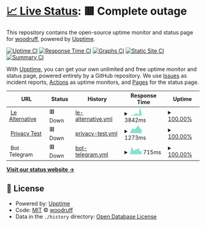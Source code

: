 # [📈 Live Status](https://woodruffandtheschnibbleofazimuth.github.io/Le-Alternative-Status): <!--live status--> **🟥 Complete outage**

This repository contains the open-source uptime monitor and status page for [woodruff](https://www.lealternative.net), powered by [Upptime](https://github.com/upptime/upptime).

[![Uptime CI](https://github.com/woodruffandtheschnibbleofazimuth/Le-Alternative-Status/workflows/Uptime%20CI/badge.svg)](https://github.com/upptime/upptime/actions?query=workflow%3A%22Uptime+CI%22)
[![Response Time CI](https://github.com/woodruffandtheschnibbleofazimuth/Le-Alternative-Status/workflows/Response%20Time%20CI/badge.svg)](https://github.com/upptime/upptime/actions?query=workflow%3A%22Response+Time+CI%22)
[![Graphs CI](https://github.com/woodruffandtheschnibbleofazimuth/Le-Alternative-Status/workflows/Graphs%20CI/badge.svg)](https://github.com/upptime/upptime/actions?query=workflow%3A%22Graphs+CI%22)
[![Static Site CI](https://github.com/woodruffandtheschnibbleofazimuth/Le-Alternative-Status/workflows/Static%20Site%20CI/badge.svg)](https://github.com/upptime/upptime/actions?query=workflow%3A%22Static+Site+CI%22)
[![Summary CI](https://github.com/woodruffandtheschnibbleofazimuth/Le-Alternative-Status/workflows/Summary%20CI/badge.svg)](https://github.com/upptime/upptime/actions?query=workflow%3A%22Summary+CI%22)

With [Upptime](https://upptime.js.org), you can get your own unlimited and free uptime monitor and status page, powered entirely by a GitHub repository. We use [Issues](https://github.com/woodruffandtheschnibbleofazimuth/Le-Alternative-Status/issues) as incident reports, [Actions](https://github.com/woodruffandtheschnibbleofazimuth/Le-Alternative-Status/actions) as uptime monitors, and [Pages](https://woodruffandtheschnibbleofazimuth.github.io/Le-Alternative-Status) for the status page.

<!--start: status pages-->
<!-- This summary is generated by Upptime (https://github.com/upptime/upptime) -->
<!-- Do not edit this manually, your changes will be overwritten -->
<!-- prettier-ignore -->
| URL | Status | History | Response Time | Uptime |
| --- | ------ | ------- | ------------- | ------ |
| <img alt="" src="https://www.lealternative.net/wp-content/uploads/2020/05/cropped-logowhite-blu-favicon2-32x32.png" height="13"> [Le Alternative](https://www.lealternative.net) | 🟥 Down | [le-alternative.yml](https://github.com/woodruffandtheschnibbleofazimuth/Le-Alternative-Status/commits/HEAD/history/le-alternative.yml) | <details><summary><img alt="Response time graph" src="./graphs/le-alternative/response-time-week.png" height="20"> 3842ms</summary><br><a href="https://woodruffandtheschnibbleofazimuth.github.io/Le-Alternative-Status/history/le-alternative"><img alt="Response time 1603" src="https://img.shields.io/endpoint?url=https%3A%2F%2Fraw.githubusercontent.com%2Fwoodruffandtheschnibbleofazimuth%2FLe-Alternative-Status%2FHEAD%2Fapi%2Fle-alternative%2Fresponse-time.json"></a><br><a href="https://woodruffandtheschnibbleofazimuth.github.io/Le-Alternative-Status/history/le-alternative"><img alt="24-hour response time 817" src="https://img.shields.io/endpoint?url=https%3A%2F%2Fraw.githubusercontent.com%2Fwoodruffandtheschnibbleofazimuth%2FLe-Alternative-Status%2FHEAD%2Fapi%2Fle-alternative%2Fresponse-time-day.json"></a><br><a href="https://woodruffandtheschnibbleofazimuth.github.io/Le-Alternative-Status/history/le-alternative"><img alt="7-day response time 3842" src="https://img.shields.io/endpoint?url=https%3A%2F%2Fraw.githubusercontent.com%2Fwoodruffandtheschnibbleofazimuth%2FLe-Alternative-Status%2FHEAD%2Fapi%2Fle-alternative%2Fresponse-time-week.json"></a><br><a href="https://woodruffandtheschnibbleofazimuth.github.io/Le-Alternative-Status/history/le-alternative"><img alt="30-day response time 2040" src="https://img.shields.io/endpoint?url=https%3A%2F%2Fraw.githubusercontent.com%2Fwoodruffandtheschnibbleofazimuth%2FLe-Alternative-Status%2FHEAD%2Fapi%2Fle-alternative%2Fresponse-time-month.json"></a><br><a href="https://woodruffandtheschnibbleofazimuth.github.io/Le-Alternative-Status/history/le-alternative"><img alt="1-year response time 1603" src="https://img.shields.io/endpoint?url=https%3A%2F%2Fraw.githubusercontent.com%2Fwoodruffandtheschnibbleofazimuth%2FLe-Alternative-Status%2FHEAD%2Fapi%2Fle-alternative%2Fresponse-time-year.json"></a></details> | <details><summary><a href="https://woodruffandtheschnibbleofazimuth.github.io/Le-Alternative-Status/history/le-alternative">100.00%</a></summary><a href="https://woodruffandtheschnibbleofazimuth.github.io/Le-Alternative-Status/history/le-alternative"><img alt="All-time uptime 100.00%" src="https://img.shields.io/endpoint?url=https%3A%2F%2Fraw.githubusercontent.com%2Fwoodruffandtheschnibbleofazimuth%2FLe-Alternative-Status%2FHEAD%2Fapi%2Fle-alternative%2Fuptime.json"></a><br><a href="https://woodruffandtheschnibbleofazimuth.github.io/Le-Alternative-Status/history/le-alternative"><img alt="24-hour uptime 100.00%" src="https://img.shields.io/endpoint?url=https%3A%2F%2Fraw.githubusercontent.com%2Fwoodruffandtheschnibbleofazimuth%2FLe-Alternative-Status%2FHEAD%2Fapi%2Fle-alternative%2Fuptime-day.json"></a><br><a href="https://woodruffandtheschnibbleofazimuth.github.io/Le-Alternative-Status/history/le-alternative"><img alt="7-day uptime 100.00%" src="https://img.shields.io/endpoint?url=https%3A%2F%2Fraw.githubusercontent.com%2Fwoodruffandtheschnibbleofazimuth%2FLe-Alternative-Status%2FHEAD%2Fapi%2Fle-alternative%2Fuptime-week.json"></a><br><a href="https://woodruffandtheschnibbleofazimuth.github.io/Le-Alternative-Status/history/le-alternative"><img alt="30-day uptime 100.00%" src="https://img.shields.io/endpoint?url=https%3A%2F%2Fraw.githubusercontent.com%2Fwoodruffandtheschnibbleofazimuth%2FLe-Alternative-Status%2FHEAD%2Fapi%2Fle-alternative%2Fuptime-month.json"></a><br><a href="https://woodruffandtheschnibbleofazimuth.github.io/Le-Alternative-Status/history/le-alternative"><img alt="1-year uptime 100.00%" src="https://img.shields.io/endpoint?url=https%3A%2F%2Fraw.githubusercontent.com%2Fwoodruffandtheschnibbleofazimuth%2FLe-Alternative-Status%2FHEAD%2Fapi%2Fle-alternative%2Fuptime-year.json"></a></details>
| <img alt="" src="https://www.lealternative.net/wp-content/uploads/2021/03/logowhite-blu-test.png" height="13"> [Privacy Test](https://privacytest.lealternative.net) | 🟥 Down | [privacy-test.yml](https://github.com/woodruffandtheschnibbleofazimuth/Le-Alternative-Status/commits/HEAD/history/privacy-test.yml) | <details><summary><img alt="Response time graph" src="./graphs/privacy-test/response-time-week.png" height="20"> 1273ms</summary><br><a href="https://woodruffandtheschnibbleofazimuth.github.io/Le-Alternative-Status/history/privacy-test"><img alt="Response time 1200" src="https://img.shields.io/endpoint?url=https%3A%2F%2Fraw.githubusercontent.com%2Fwoodruffandtheschnibbleofazimuth%2FLe-Alternative-Status%2FHEAD%2Fapi%2Fprivacy-test%2Fresponse-time.json"></a><br><a href="https://woodruffandtheschnibbleofazimuth.github.io/Le-Alternative-Status/history/privacy-test"><img alt="24-hour response time 911" src="https://img.shields.io/endpoint?url=https%3A%2F%2Fraw.githubusercontent.com%2Fwoodruffandtheschnibbleofazimuth%2FLe-Alternative-Status%2FHEAD%2Fapi%2Fprivacy-test%2Fresponse-time-day.json"></a><br><a href="https://woodruffandtheschnibbleofazimuth.github.io/Le-Alternative-Status/history/privacy-test"><img alt="7-day response time 1273" src="https://img.shields.io/endpoint?url=https%3A%2F%2Fraw.githubusercontent.com%2Fwoodruffandtheschnibbleofazimuth%2FLe-Alternative-Status%2FHEAD%2Fapi%2Fprivacy-test%2Fresponse-time-week.json"></a><br><a href="https://woodruffandtheschnibbleofazimuth.github.io/Le-Alternative-Status/history/privacy-test"><img alt="30-day response time 1283" src="https://img.shields.io/endpoint?url=https%3A%2F%2Fraw.githubusercontent.com%2Fwoodruffandtheschnibbleofazimuth%2FLe-Alternative-Status%2FHEAD%2Fapi%2Fprivacy-test%2Fresponse-time-month.json"></a><br><a href="https://woodruffandtheschnibbleofazimuth.github.io/Le-Alternative-Status/history/privacy-test"><img alt="1-year response time 1200" src="https://img.shields.io/endpoint?url=https%3A%2F%2Fraw.githubusercontent.com%2Fwoodruffandtheschnibbleofazimuth%2FLe-Alternative-Status%2FHEAD%2Fapi%2Fprivacy-test%2Fresponse-time-year.json"></a></details> | <details><summary><a href="https://woodruffandtheschnibbleofazimuth.github.io/Le-Alternative-Status/history/privacy-test">100.00%</a></summary><a href="https://woodruffandtheschnibbleofazimuth.github.io/Le-Alternative-Status/history/privacy-test"><img alt="All-time uptime 100.00%" src="https://img.shields.io/endpoint?url=https%3A%2F%2Fraw.githubusercontent.com%2Fwoodruffandtheschnibbleofazimuth%2FLe-Alternative-Status%2FHEAD%2Fapi%2Fprivacy-test%2Fuptime.json"></a><br><a href="https://woodruffandtheschnibbleofazimuth.github.io/Le-Alternative-Status/history/privacy-test"><img alt="24-hour uptime 100.00%" src="https://img.shields.io/endpoint?url=https%3A%2F%2Fraw.githubusercontent.com%2Fwoodruffandtheschnibbleofazimuth%2FLe-Alternative-Status%2FHEAD%2Fapi%2Fprivacy-test%2Fuptime-day.json"></a><br><a href="https://woodruffandtheschnibbleofazimuth.github.io/Le-Alternative-Status/history/privacy-test"><img alt="7-day uptime 100.00%" src="https://img.shields.io/endpoint?url=https%3A%2F%2Fraw.githubusercontent.com%2Fwoodruffandtheschnibbleofazimuth%2FLe-Alternative-Status%2FHEAD%2Fapi%2Fprivacy-test%2Fuptime-week.json"></a><br><a href="https://woodruffandtheschnibbleofazimuth.github.io/Le-Alternative-Status/history/privacy-test"><img alt="30-day uptime 100.00%" src="https://img.shields.io/endpoint?url=https%3A%2F%2Fraw.githubusercontent.com%2Fwoodruffandtheschnibbleofazimuth%2FLe-Alternative-Status%2FHEAD%2Fapi%2Fprivacy-test%2Fuptime-month.json"></a><br><a href="https://woodruffandtheschnibbleofazimuth.github.io/Le-Alternative-Status/history/privacy-test"><img alt="1-year uptime 100.00%" src="https://img.shields.io/endpoint?url=https%3A%2F%2Fraw.githubusercontent.com%2Fwoodruffandtheschnibbleofazimuth%2FLe-Alternative-Status%2FHEAD%2Fapi%2Fprivacy-test%2Fuptime-year.json"></a></details>
| <img alt="" src="https://www.lealternative.net/wp-content/uploads/2021/03/logowhite-bot.png" height="13"> Bot Telegram | 🟥 Down | [bot-telegram.yml](https://github.com/woodruffandtheschnibbleofazimuth/Le-Alternative-Status/commits/HEAD/history/bot-telegram.yml) | <details><summary><img alt="Response time graph" src="./graphs/bot-telegram/response-time-week.png" height="20"> 715ms</summary><br><a href="https://woodruffandtheschnibbleofazimuth.github.io/Le-Alternative-Status/history/bot-telegram"><img alt="Response time 631" src="https://img.shields.io/endpoint?url=https%3A%2F%2Fraw.githubusercontent.com%2Fwoodruffandtheschnibbleofazimuth%2FLe-Alternative-Status%2FHEAD%2Fapi%2Fbot-telegram%2Fresponse-time.json"></a><br><a href="https://woodruffandtheschnibbleofazimuth.github.io/Le-Alternative-Status/history/bot-telegram"><img alt="24-hour response time 548" src="https://img.shields.io/endpoint?url=https%3A%2F%2Fraw.githubusercontent.com%2Fwoodruffandtheschnibbleofazimuth%2FLe-Alternative-Status%2FHEAD%2Fapi%2Fbot-telegram%2Fresponse-time-day.json"></a><br><a href="https://woodruffandtheschnibbleofazimuth.github.io/Le-Alternative-Status/history/bot-telegram"><img alt="7-day response time 715" src="https://img.shields.io/endpoint?url=https%3A%2F%2Fraw.githubusercontent.com%2Fwoodruffandtheschnibbleofazimuth%2FLe-Alternative-Status%2FHEAD%2Fapi%2Fbot-telegram%2Fresponse-time-week.json"></a><br><a href="https://woodruffandtheschnibbleofazimuth.github.io/Le-Alternative-Status/history/bot-telegram"><img alt="30-day response time 681" src="https://img.shields.io/endpoint?url=https%3A%2F%2Fraw.githubusercontent.com%2Fwoodruffandtheschnibbleofazimuth%2FLe-Alternative-Status%2FHEAD%2Fapi%2Fbot-telegram%2Fresponse-time-month.json"></a><br><a href="https://woodruffandtheschnibbleofazimuth.github.io/Le-Alternative-Status/history/bot-telegram"><img alt="1-year response time 631" src="https://img.shields.io/endpoint?url=https%3A%2F%2Fraw.githubusercontent.com%2Fwoodruffandtheschnibbleofazimuth%2FLe-Alternative-Status%2FHEAD%2Fapi%2Fbot-telegram%2Fresponse-time-year.json"></a></details> | <details><summary><a href="https://woodruffandtheschnibbleofazimuth.github.io/Le-Alternative-Status/history/bot-telegram">100.00%</a></summary><a href="https://woodruffandtheschnibbleofazimuth.github.io/Le-Alternative-Status/history/bot-telegram"><img alt="All-time uptime 100.00%" src="https://img.shields.io/endpoint?url=https%3A%2F%2Fraw.githubusercontent.com%2Fwoodruffandtheschnibbleofazimuth%2FLe-Alternative-Status%2FHEAD%2Fapi%2Fbot-telegram%2Fuptime.json"></a><br><a href="https://woodruffandtheschnibbleofazimuth.github.io/Le-Alternative-Status/history/bot-telegram"><img alt="24-hour uptime 100.00%" src="https://img.shields.io/endpoint?url=https%3A%2F%2Fraw.githubusercontent.com%2Fwoodruffandtheschnibbleofazimuth%2FLe-Alternative-Status%2FHEAD%2Fapi%2Fbot-telegram%2Fuptime-day.json"></a><br><a href="https://woodruffandtheschnibbleofazimuth.github.io/Le-Alternative-Status/history/bot-telegram"><img alt="7-day uptime 100.00%" src="https://img.shields.io/endpoint?url=https%3A%2F%2Fraw.githubusercontent.com%2Fwoodruffandtheschnibbleofazimuth%2FLe-Alternative-Status%2FHEAD%2Fapi%2Fbot-telegram%2Fuptime-week.json"></a><br><a href="https://woodruffandtheschnibbleofazimuth.github.io/Le-Alternative-Status/history/bot-telegram"><img alt="30-day uptime 100.00%" src="https://img.shields.io/endpoint?url=https%3A%2F%2Fraw.githubusercontent.com%2Fwoodruffandtheschnibbleofazimuth%2FLe-Alternative-Status%2FHEAD%2Fapi%2Fbot-telegram%2Fuptime-month.json"></a><br><a href="https://woodruffandtheschnibbleofazimuth.github.io/Le-Alternative-Status/history/bot-telegram"><img alt="1-year uptime 100.00%" src="https://img.shields.io/endpoint?url=https%3A%2F%2Fraw.githubusercontent.com%2Fwoodruffandtheschnibbleofazimuth%2FLe-Alternative-Status%2FHEAD%2Fapi%2Fbot-telegram%2Fuptime-year.json"></a></details>

<!--end: status pages-->

[**Visit our status website →**](https://woodruffandtheschnibbleofazimuth.github.io/Le-Alternative-Status)

## 📄 License

- Powered by: [Upptime](https://github.com/upptime/upptime)
- Code: [MIT](./LICENSE) © [woodruff](https://www.lealternative.net)
- Data in the `./history` directory: [Open Database License](https://opendatacommons.org/licenses/odbl/1-0/)
